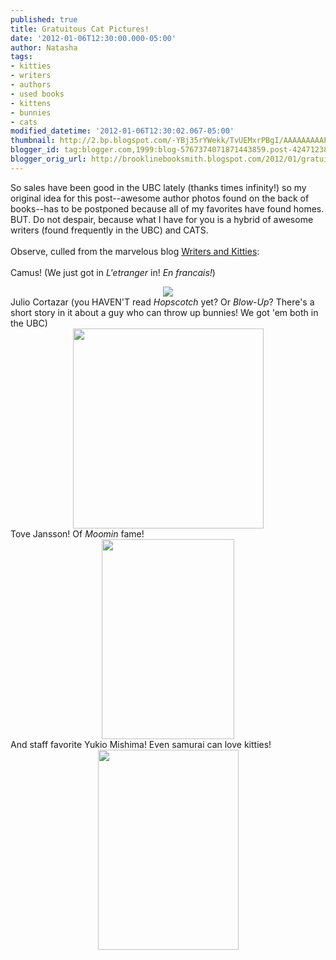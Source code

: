 ```yaml
---
published: true
title: Gratuitous Cat Pictures!
date: '2012-01-06T12:30:00.000-05:00'
author: Natasha
tags:
- kitties
- writers
- authors
- used books
- kittens
- bunnies
- cats
modified_datetime: '2012-01-06T12:30:02.067-05:00'
thumbnail: http://2.bp.blogspot.com/-YBj35rYWekk/TvUEMxrPBgI/AAAAAAAAAPY/WQwtAUl6sL0/s72-c/camus.jpg
blogger_id: tag:blogger.com,1999:blog-5767374071871443859.post-4247123838484762645
blogger_orig_url: http://brooklinebooksmith.blogspot.com/2012/01/gratuitous-cat-pictures.html
---
```


So sales have been good in the UBC lately (thanks times infinity!) so my original idea for this post--awesome author photos found on the back of books--has to be postponed because all of my favorites have found homes. BUT. Do not despair, because what I have for you is a hybrid of awesome writers (found frequently in the UBC) and CATS.<br /><br />Observe, culled from the marvelous blog <a href="http://writersandkitties.tumblr.com/">Writers and Kitties</a>:<br /><br />Camus! (We just got in <i>L'etranger </i>in! <i>En francais!</i>)<br /><div class="separator" style="clear: both; text-align: center;"><a href="http://2.bp.blogspot.com/-YBj35rYWekk/TvUEMxrPBgI/AAAAAAAAAPY/WQwtAUl6sL0/s1600/camus.jpg" imageanchor="1" style="margin-left: 1em; margin-right: 1em;"><img border="0" src="http://2.bp.blogspot.com/-YBj35rYWekk/TvUEMxrPBgI/AAAAAAAAAPY/WQwtAUl6sL0/s1600/camus.jpg" /></a></div>Julio Cortazar (you HAVEN'T read <i>Hopscotch </i>yet? Or <i>Blow-Up</i>? There's a short story in it about a guy who can throw up bunnies! We got 'em both in the UBC)<br /><div class="separator" style="clear: both; text-align: center;"><a href="http://1.bp.blogspot.com/-sHJhQ6wQAZs/TvUEbl1kFDI/AAAAAAAAAPk/hupQM6yPAHY/s1600/cortozar.jpg" imageanchor="1" style="margin-left: 1em; margin-right: 1em;"><img border="0" height="320" src="http://1.bp.blogspot.com/-sHJhQ6wQAZs/TvUEbl1kFDI/AAAAAAAAAPk/hupQM6yPAHY/s320/cortozar.jpg" width="305" /></a></div>Tove Jansson! Of <i>Moomin </i>fame!<br /><div class="separator" style="clear: both; text-align: center;"><a href="http://3.bp.blogspot.com/-bdvkpLJFgc8/TvUFAa6pC1I/AAAAAAAAAPw/HFSw7GEQF_Y/s1600/jansson.jpg" imageanchor="1" style="margin-left: 1em; margin-right: 1em;"><img border="0" height="320" src="http://3.bp.blogspot.com/-bdvkpLJFgc8/TvUFAa6pC1I/AAAAAAAAAPw/HFSw7GEQF_Y/s320/jansson.jpg" width="212" /></a></div>And staff favorite Yukio Mishima! Even samurai can love kitties!<br /><div class="separator" style="clear: both; text-align: center;"><a href="http://2.bp.blogspot.com/-hKr_FCXWSTs/TvUFu3A4Z1I/AAAAAAAAAP8/0OxvPdplhcs/s1600/mishima.gif" imageanchor="1" style="margin-left: 1em; margin-right: 1em;"><img border="0" height="320" src="http://2.bp.blogspot.com/-hKr_FCXWSTs/TvUFu3A4Z1I/AAAAAAAAAP8/0OxvPdplhcs/s320/mishima.gif" width="225" /></a></div><br />
